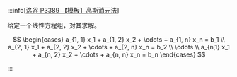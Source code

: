 :::info[[洛谷 P3389 【模板】高斯消元法](https://www.luogu.com.cn/problem/P3389)]

给定一个线性方程组，对其求解。

$$
\begin{cases} a_{1, 1} x_1 + a_{1, 2} x_2 + \cdots + a_{1, n} x_n = b_1 \\ a_{2, 1} x_1 + a_{2, 2} x_2 + \cdots + a_{2, n} x_n = b_2 \\ \cdots \\ a_{n,1} x_1 + a_{n, 2} x_2 + \cdots + a_{n, n} x_n = b_n \end{cases}
$$

:::

